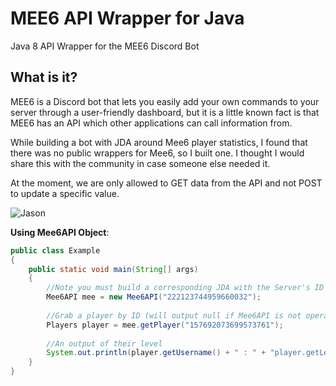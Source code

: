 # MEE6 API Wrapper for Java

Java 8 API Wrapper for the MEE6 Discord Bot

## What is it?
MEE6 is a Discord bot that lets you easily add your own commands to your server
through a user-friendly dashboard, but it is a little known fact is that MEE6 has an API which other applications can call information from.

While building a bot with JDA around Mee6 player statistics, I found that there was no public wrappers for Mee6, so I built one. I thought I would share this with the community in case someone else needed it.

At the moment, we are only allowed to GET data from the API and not POST to update a specific value.

![Jason](https://i.gyazo.com/53d14bf4550f2efd4f835f3bd4563292.png)

**Using Mee6API Object**:
```java
public class Example
{
    public static void main(String[] args)
    {
    	//Note you must build a corresponding JDA with the Server's ID
        Mee6API mee = new Mee6API("222123744959660032");
        
        //Grab a player by ID (will output null if Mee6API is not operational)
        Players player = mee.getPlayer("157692073699573761");
        
        //An output of their level
        System.out.println(player.getUsername() + " : " + "player.getLevel()");
    }
}
```
